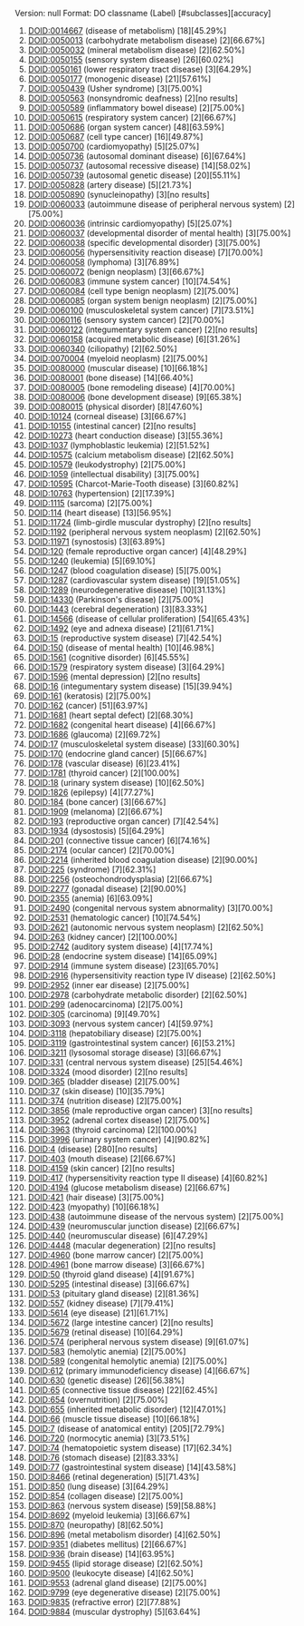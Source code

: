 Version: null
Format: DO classname (Label) [#subclasses][accuracy]

1. [DOID:0014667](markdown/DOID_0014667.md) (disease of metabolism) [18][45.29%]
1. [DOID:0050013](markdown/DOID_0050013.md) (carbohydrate metabolism disease) [2][66.67%]
1. [DOID:0050032](markdown/DOID_0050032.md) (mineral metabolism disease) [2][62.50%]
1. [DOID:0050155](markdown/DOID_0050155.md) (sensory system disease) [26][60.02%]
1. [DOID:0050161](markdown/DOID_0050161.md) (lower respiratory tract disease) [3][64.29%]
1. [DOID:0050177](markdown/DOID_0050177.md) (monogenic disease) [21][57.61%]
1. [DOID:0050439](markdown/DOID_0050439.md) (Usher syndrome) [3][75.00%]
1. [DOID:0050563](markdown/DOID_0050563.md) (nonsyndromic deafness) [2][no results]
1. [DOID:0050589](markdown/DOID_0050589.md) (inflammatory bowel disease) [2][75.00%]
1. [DOID:0050615](markdown/DOID_0050615.md) (respiratory system cancer) [2][66.67%]
1. [DOID:0050686](markdown/DOID_0050686.md) (organ system cancer) [48][63.59%]
1. [DOID:0050687](markdown/DOID_0050687.md) (cell type cancer) [16][49.87%]
1. [DOID:0050700](markdown/DOID_0050700.md) (cardiomyopathy) [5][25.07%]
1. [DOID:0050736](markdown/DOID_0050736.md) (autosomal dominant disease) [6][67.64%]
1. [DOID:0050737](markdown/DOID_0050737.md) (autosomal recessive disease) [14][58.02%]
1. [DOID:0050739](markdown/DOID_0050739.md) (autosomal genetic disease) [20][55.11%]
1. [DOID:0050828](markdown/DOID_0050828.md) (artery disease) [5][21.73%]
1. [DOID:0050890](markdown/DOID_0050890.md) (synucleinopathy) [3][no results]
1. [DOID:0060033](markdown/DOID_0060033.md) (autoimmune disease of peripheral nervous system) [2][75.00%]
1. [DOID:0060036](markdown/DOID_0060036.md) (intrinsic cardiomyopathy) [5][25.07%]
1. [DOID:0060037](markdown/DOID_0060037.md) (developmental disorder of mental health) [3][75.00%]
1. [DOID:0060038](markdown/DOID_0060038.md) (specific developmental disorder) [3][75.00%]
1. [DOID:0060056](markdown/DOID_0060056.md) (hypersensitivity reaction disease) [7][70.00%]
1. [DOID:0060058](markdown/DOID_0060058.md) (lymphoma) [3][76.89%]
1. [DOID:0060072](markdown/DOID_0060072.md) (benign neoplasm) [3][66.67%]
1. [DOID:0060083](markdown/DOID_0060083.md) (immune system cancer) [10][74.54%]
1. [DOID:0060084](markdown/DOID_0060084.md) (cell type benign neoplasm) [2][75.00%]
1. [DOID:0060085](markdown/DOID_0060085.md) (organ system benign neoplasm) [2][75.00%]
1. [DOID:0060100](markdown/DOID_0060100.md) (musculoskeletal system cancer) [7][73.51%]
1. [DOID:0060116](markdown/DOID_0060116.md) (sensory system cancer) [2][70.00%]
1. [DOID:0060122](markdown/DOID_0060122.md) (integumentary system cancer) [2][no results]
1. [DOID:0060158](markdown/DOID_0060158.md) (acquired metabolic disease) [6][31.26%]
1. [DOID:0060340](markdown/DOID_0060340.md) (ciliopathy) [2][62.50%]
1. [DOID:0070004](markdown/DOID_0070004.md) (myeloid neoplasm) [2][75.00%]
1. [DOID:0080000](markdown/DOID_0080000.md) (muscular disease) [10][66.18%]
1. [DOID:0080001](markdown/DOID_0080001.md) (bone disease) [14][66.40%]
1. [DOID:0080005](markdown/DOID_0080005.md) (bone remodeling disease) [4][70.00%]
1. [DOID:0080006](markdown/DOID_0080006.md) (bone development disease) [9][65.38%]
1. [DOID:0080015](markdown/DOID_0080015.md) (physical disorder) [8][47.60%]
1. [DOID:10124](markdown/DOID_10124.md) (corneal disease) [3][66.67%]
1. [DOID:10155](markdown/DOID_10155.md) (intestinal cancer) [2][no results]
1. [DOID:10273](markdown/DOID_10273.md) (heart conduction disease) [3][55.36%]
1. [DOID:1037](markdown/DOID_1037.md) (lymphoblastic leukemia) [2][51.52%]
1. [DOID:10575](markdown/DOID_10575.md) (calcium metabolism disease) [2][62.50%]
1. [DOID:10579](markdown/DOID_10579.md) (leukodystrophy) [2][75.00%]
1. [DOID:1059](markdown/DOID_1059.md) (intellectual disability) [3][75.00%]
1. [DOID:10595](markdown/DOID_10595.md) (Charcot-Marie-Tooth disease) [3][60.82%]
1. [DOID:10763](markdown/DOID_10763.md) (hypertension) [2][17.39%]
1. [DOID:1115](markdown/DOID_1115.md) (sarcoma) [2][75.00%]
1. [DOID:114](markdown/DOID_114.md) (heart disease) [13][56.95%]
1. [DOID:11724](markdown/DOID_11724.md) (limb-girdle muscular dystrophy) [2][no results]
1. [DOID:1192](markdown/DOID_1192.md) (peripheral nervous system neoplasm) [2][62.50%]
1. [DOID:11971](markdown/DOID_11971.md) (synostosis) [3][63.89%]
1. [DOID:120](markdown/DOID_120.md) (female reproductive organ cancer) [4][48.29%]
1. [DOID:1240](markdown/DOID_1240.md) (leukemia) [5][69.10%]
1. [DOID:1247](markdown/DOID_1247.md) (blood coagulation disease) [5][75.00%]
1. [DOID:1287](markdown/DOID_1287.md) (cardiovascular system disease) [19][51.05%]
1. [DOID:1289](markdown/DOID_1289.md) (neurodegenerative disease) [10][31.13%]
1. [DOID:14330](markdown/DOID_14330.md) (Parkinson's disease) [2][75.00%]
1. [DOID:1443](markdown/DOID_1443.md) (cerebral degeneration) [3][83.33%]
1. [DOID:14566](markdown/DOID_14566.md) (disease of cellular proliferation) [54][65.43%]
1. [DOID:1492](markdown/DOID_1492.md) (eye and adnexa disease) [21][61.71%]
1. [DOID:15](markdown/DOID_15.md) (reproductive system disease) [7][42.54%]
1. [DOID:150](markdown/DOID_150.md) (disease of mental health) [10][46.98%]
1. [DOID:1561](markdown/DOID_1561.md) (cognitive disorder) [6][45.55%]
1. [DOID:1579](markdown/DOID_1579.md) (respiratory system disease) [3][64.29%]
1. [DOID:1596](markdown/DOID_1596.md) (mental depression) [2][no results]
1. [DOID:16](markdown/DOID_16.md) (integumentary system disease) [15][39.94%]
1. [DOID:161](markdown/DOID_161.md) (keratosis) [2][75.00%]
1. [DOID:162](markdown/DOID_162.md) (cancer) [51][63.97%]
1. [DOID:1681](markdown/DOID_1681.md) (heart septal defect) [2][68.30%]
1. [DOID:1682](markdown/DOID_1682.md) (congenital heart disease) [4][66.67%]
1. [DOID:1686](markdown/DOID_1686.md) (glaucoma) [2][69.72%]
1. [DOID:17](markdown/DOID_17.md) (musculoskeletal system disease) [33][60.30%]
1. [DOID:170](markdown/DOID_170.md) (endocrine gland cancer) [5][66.67%]
1. [DOID:178](markdown/DOID_178.md) (vascular disease) [6][23.41%]
1. [DOID:1781](markdown/DOID_1781.md) (thyroid cancer) [2][100.00%]
1. [DOID:18](markdown/DOID_18.md) (urinary system disease) [10][62.50%]
1. [DOID:1826](markdown/DOID_1826.md) (epilepsy) [4][77.27%]
1. [DOID:184](markdown/DOID_184.md) (bone cancer) [3][66.67%]
1. [DOID:1909](markdown/DOID_1909.md) (melanoma) [2][66.67%]
1. [DOID:193](markdown/DOID_193.md) (reproductive organ cancer) [7][42.54%]
1. [DOID:1934](markdown/DOID_1934.md) (dysostosis) [5][64.29%]
1. [DOID:201](markdown/DOID_201.md) (connective tissue cancer) [6][74.16%]
1. [DOID:2174](markdown/DOID_2174.md) (ocular cancer) [2][70.00%]
1. [DOID:2214](markdown/DOID_2214.md) (inherited blood coagulation disease) [2][90.00%]
1. [DOID:225](markdown/DOID_225.md) (syndrome) [7][62.31%]
1. [DOID:2256](markdown/DOID_2256.md) (osteochondrodysplasia) [2][66.67%]
1. [DOID:2277](markdown/DOID_2277.md) (gonadal disease) [2][90.00%]
1. [DOID:2355](markdown/DOID_2355.md) (anemia) [6][63.09%]
1. [DOID:2490](markdown/DOID_2490.md) (congenital nervous system abnormality) [3][70.00%]
1. [DOID:2531](markdown/DOID_2531.md) (hematologic cancer) [10][74.54%]
1. [DOID:2621](markdown/DOID_2621.md) (autonomic nervous system neoplasm) [2][62.50%]
1. [DOID:263](markdown/DOID_263.md) (kidney cancer) [2][100.00%]
1. [DOID:2742](markdown/DOID_2742.md) (auditory system disease) [4][17.74%]
1. [DOID:28](markdown/DOID_28.md) (endocrine system disease) [14][65.09%]
1. [DOID:2914](markdown/DOID_2914.md) (immune system disease) [23][65.70%]
1. [DOID:2916](markdown/DOID_2916.md) (hypersensitivity reaction type IV disease) [2][62.50%]
1. [DOID:2952](markdown/DOID_2952.md) (inner ear disease) [2][75.00%]
1. [DOID:2978](markdown/DOID_2978.md) (carbohydrate metabolic disorder) [2][62.50%]
1. [DOID:299](markdown/DOID_299.md) (adenocarcinoma) [2][75.00%]
1. [DOID:305](markdown/DOID_305.md) (carcinoma) [9][49.70%]
1. [DOID:3093](markdown/DOID_3093.md) (nervous system cancer) [4][59.97%]
1. [DOID:3118](markdown/DOID_3118.md) (hepatobiliary disease) [2][75.00%]
1. [DOID:3119](markdown/DOID_3119.md) (gastrointestinal system cancer) [6][53.21%]
1. [DOID:3211](markdown/DOID_3211.md) (lysosomal storage disease) [3][66.67%]
1. [DOID:331](markdown/DOID_331.md) (central nervous system disease) [25][54.46%]
1. [DOID:3324](markdown/DOID_3324.md) (mood disorder) [2][no results]
1. [DOID:365](markdown/DOID_365.md) (bladder disease) [2][75.00%]
1. [DOID:37](markdown/DOID_37.md) (skin disease) [10][35.79%]
1. [DOID:374](markdown/DOID_374.md) (nutrition disease) [2][75.00%]
1. [DOID:3856](markdown/DOID_3856.md) (male reproductive organ cancer) [3][no results]
1. [DOID:3952](markdown/DOID_3952.md) (adrenal cortex disease) [2][75.00%]
1. [DOID:3963](markdown/DOID_3963.md) (thyroid carcinoma) [2][100.00%]
1. [DOID:3996](markdown/DOID_3996.md) (urinary system cancer) [4][90.82%]
1. [DOID:4](markdown/DOID_4.md) (disease) [280][no results]
1. [DOID:403](markdown/DOID_403.md) (mouth disease) [2][66.67%]
1. [DOID:4159](markdown/DOID_4159.md) (skin cancer) [2][no results]
1. [DOID:417](markdown/DOID_417.md) (hypersensitivity reaction type II disease) [4][60.82%]
1. [DOID:4194](markdown/DOID_4194.md) (glucose metabolism disease) [2][66.67%]
1. [DOID:421](markdown/DOID_421.md) (hair disease) [3][75.00%]
1. [DOID:423](markdown/DOID_423.md) (myopathy) [10][66.18%]
1. [DOID:438](markdown/DOID_438.md) (autoimmune disease of the nervous system) [2][75.00%]
1. [DOID:439](markdown/DOID_439.md) (neuromuscular junction disease) [2][66.67%]
1. [DOID:440](markdown/DOID_440.md) (neuromuscular disease) [6][47.29%]
1. [DOID:4448](markdown/DOID_4448.md) (macular degeneration) [2][no results]
1. [DOID:4960](markdown/DOID_4960.md) (bone marrow cancer) [2][75.00%]
1. [DOID:4961](markdown/DOID_4961.md) (bone marrow disease) [3][66.67%]
1. [DOID:50](markdown/DOID_50.md) (thyroid gland disease) [4][91.67%]
1. [DOID:5295](markdown/DOID_5295.md) (intestinal disease) [3][66.67%]
1. [DOID:53](markdown/DOID_53.md) (pituitary gland disease) [2][81.36%]
1. [DOID:557](markdown/DOID_557.md) (kidney disease) [7][79.41%]
1. [DOID:5614](markdown/DOID_5614.md) (eye disease) [21][61.71%]
1. [DOID:5672](markdown/DOID_5672.md) (large intestine cancer) [2][no results]
1. [DOID:5679](markdown/DOID_5679.md) (retinal disease) [10][64.29%]
1. [DOID:574](markdown/DOID_574.md) (peripheral nervous system disease) [9][61.07%]
1. [DOID:583](markdown/DOID_583.md) (hemolytic anemia) [2][75.00%]
1. [DOID:589](markdown/DOID_589.md) (congenital hemolytic anemia) [2][75.00%]
1. [DOID:612](markdown/DOID_612.md) (primary immunodeficiency disease) [4][66.67%]
1. [DOID:630](markdown/DOID_630.md) (genetic disease) [26][56.38%]
1. [DOID:65](markdown/DOID_65.md) (connective tissue disease) [22][62.45%]
1. [DOID:654](markdown/DOID_654.md) (overnutrition) [2][75.00%]
1. [DOID:655](markdown/DOID_655.md) (inherited metabolic disorder) [12][47.01%]
1. [DOID:66](markdown/DOID_66.md) (muscle tissue disease) [10][66.18%]
1. [DOID:7](markdown/DOID_7.md) (disease of anatomical entity) [205][72.79%]
1. [DOID:720](markdown/DOID_720.md) (normocytic anemia) [3][73.51%]
1. [DOID:74](markdown/DOID_74.md) (hematopoietic system disease) [17][62.34%]
1. [DOID:76](markdown/DOID_76.md) (stomach disease) [2][83.33%]
1. [DOID:77](markdown/DOID_77.md) (gastrointestinal system disease) [14][43.58%]
1. [DOID:8466](markdown/DOID_8466.md) (retinal degeneration) [5][71.43%]
1. [DOID:850](markdown/DOID_850.md) (lung disease) [3][64.29%]
1. [DOID:854](markdown/DOID_854.md) (collagen disease) [2][75.00%]
1. [DOID:863](markdown/DOID_863.md) (nervous system disease) [59][58.88%]
1. [DOID:8692](markdown/DOID_8692.md) (myeloid leukemia) [3][66.67%]
1. [DOID:870](markdown/DOID_870.md) (neuropathy) [8][62.50%]
1. [DOID:896](markdown/DOID_896.md) (metal metabolism disorder) [4][62.50%]
1. [DOID:9351](markdown/DOID_9351.md) (diabetes mellitus) [2][66.67%]
1. [DOID:936](markdown/DOID_936.md) (brain disease) [14][63.95%]
1. [DOID:9455](markdown/DOID_9455.md) (lipid storage disease) [2][62.50%]
1. [DOID:9500](markdown/DOID_9500.md) (leukocyte disease) [4][62.50%]
1. [DOID:9553](markdown/DOID_9553.md) (adrenal gland disease) [2][75.00%]
1. [DOID:9799](markdown/DOID_9799.md) (eye degenerative disease) [2][75.00%]
1. [DOID:9835](markdown/DOID_9835.md) (refractive error) [2][77.88%]
1. [DOID:9884](markdown/DOID_9884.md) (muscular dystrophy) [5][63.64%]

